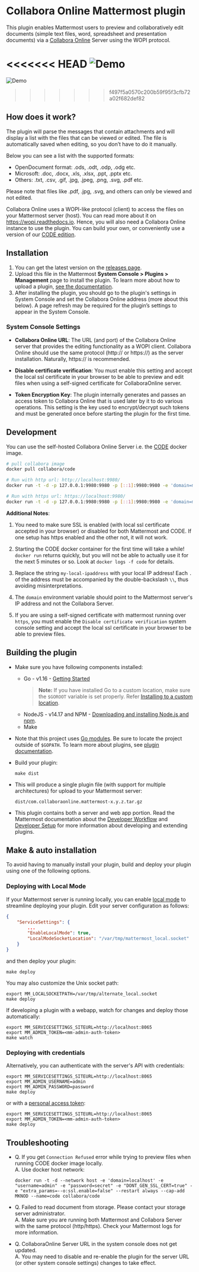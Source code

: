 # Collabora Online Mattermost plugin

This plugin enables Mattermost users to preview and collaboratively edit documents (simple text files, word, spreadsheet and presentation documents) via a [Collabora Online](https://www.collaboraoffice.com/collabora-online/) Server using the WOPI protocol.

<<<<<<< HEAD
![Demo](https://www.collaboraoffice.com/wp-content/uploads/2019/09/plugin_riff.gif)
=======
![Demo](https://www.collaboraoffice.com/wp-content/uploads/2019/09/plugin_video.gif)
>>>>>>> f497f5a0570c200b59f95f3cfb72a02f682def82

## How does it work?

The plugin will parse the messages that contain attachments and will display a list with the files that can be viewed or edited. The file is automatically saved when editing, so you don’t have to do it manually.

Below you can see a list with the supported formats:

- OpenDocument format: .ods, .odt, .odp, .odg etc.
- Microsoft: .doc, .docx, .xls, .xlsx, .ppt, .pptx etc.
- Others: .txt, .csv, .gif, .jpg, .jpeg, .png, .svg, .pdf etc.

Please note that files like .pdf, .jpg, .svg, and others can only be viewed and not edited.
  
Collabora Online uses a WOPI-like protocol (client) to access the files on your Mattermost server (host). You can read more about it on https://wopi.readthedocs.io. Hence, you will also need a Collabora Online instance to use the plugin.
You can build your own, or conveniently use a version of our [CODE edition](https://www.collaboraoffice.com/code/).

## Installation

1. You can get the latest version on the [releases page](https://github.com/CollaboraOnline/collabora-mattermost/releases/latest).
1. Upload this file in the Mattermost **System Console > Plugins > Management** page to install the plugin. To learn more about how to upload a plugin, [see the documentation](https://docs.mattermost.com/administration/plugins.html#custom-plugins).
1. After installing the plugin, you should go to the plugin's settings in System Console and set the Collabora Online address (more about this below).
   A page refresh may be required for the plugin’s settings to appear in the System Console.


### System Console Settings

- **Collabora Online URL**:
  The URL (and port) of the Collabora Online server that provides the editing functionality as a WOPI client. Collabora Online should use the same protocol (http:// or https://) as the server installation. Naturally, https:// is recommended.

- **Disable certificate verification**:
  You must enable this setting and accept the local ssl certificate in your browser to be able to preview and edit files when using a self-signed certificate for CollaboraOnline server.

- **Token Encryption Key**:
  The plugin internally generates and passes an access token to Collabora Online that is used later by it to do various operations.
  This setting is the key used to encrypt/decrypt such tokens and must be generated once before starting the plugin for the first time.

## Development

You can use the self-hosted Collabora Online Server i.e. the [CODE](https://www.collaboraoffice.com/code/) docker image.

```sh
# pull collabora image
docker pull collabora/code

# Run with http url: http://localhost:9980/
docker run -t -d -p 127.0.0.1:9980:9980 -p [::1]:9980:9980 -e 'domain=my\\.-local\\.-ip\\.address' -e "username=admin" -e "password=secret" --restart always --cap-add MKNOD -e "extra_params=--o:ssl.enable=false" --name=code collabora/code

# Run with https url: https://localhost:9980/
docker run -t -d -p 127.0.0.1:9980:9980 -p [::1]:9980:9980 -e 'domain=my\\.-local\\.-ip\\.address' -e "username=admin" -e "password=secret" --restart always --cap-add MKNOD --name=code collabora/code
```

**Additional Notes**: 

1. You need to make sure SSL is enabled (with local ssl certificate accepted in your browser) or disabled for both Mattermost and CODE.
   If one setup has https enabled and the other not, it will not work.

1. Starting the CODE docker container for the first time will take a while!
   `docker run` returns quickly, but you will not be able to actually use it for the next 5 minutes or so.
   Look at `docker logs -f code` for details.

1. Replace the string `my-local-ipaddress` with your local IP address!
   Each `.` of the address must be accompanied by the double-backslash `\\`, thus avoiding misinterpretations.

1. The `domain` environment variable should point to the Mattermost server's IP address and not the Collabora Server.

1. If you are using a self-signed certificate with mattermost running over `https`, you must enable the `Disable certificate verification` system console setting 
   and accept the local ssl certificate in your browser to be able to preview files.

## Building the plugin

- Make sure you have following components installed:
    - Go - v1.16 - [Getting Started](https://golang.org/doc/install)
      > **Note:** If you have installed Go to a custom location, make sure the `$GOROOT` variable is set properly. Refer [Installing to a custom location](https://golang.org/doc/install#install).
    - NodeJS - v14.17 and NPM - [Downloading and installing Node.js and npm](https://docs.npmjs.com/getting-started/installing-node).
    - Make

- Note that this project uses [Go modules](https://github.com/golang/go/wiki/Modules). Be sure to locate the project outside of `$GOPATH`.
To learn more about plugins, see [plugin documentation](https://developers.mattermost.com/extend/plugins/).

- Build your plugin:
    ```
    make dist
    ```

- This will produce a single plugin file (with support for multiple architectures) for upload to your Mattermost server:
    ```
    dist/com.collaboraonline.mattermost-x.y.z.tar.gz
    ```

- This plugin contains both a server and web app portion.
  Read the Mattermost documentation about the [Developer Workflow](https://developers.mattermost.com/extend/plugins/developer-workflow/)
  and [Developer Setup](https://developers.mattermost.com/extend/plugins/developer-setup/) for more information about developing and extending plugins.

## Make & auto installation

To avoid having to manually install your plugin, build and deploy your plugin using one of the following options.

### Deploying with Local Mode

If your Mattermost server is running locally, you can enable [local mode](https://docs.mattermost.com/administration/mmctl-cli-tool.html#local-mode) to streamline deploying your plugin. Edit your server configuration as follows:

```json
{
    "ServiceSettings": {
        ...
        "EnableLocalMode": true,
        "LocalModeSocketLocation": "/var/tmp/mattermost_local.socket"
    }
}
```

and then deploy your plugin:
```
make deploy
```

You may also customize the Unix socket path:
```
export MM_LOCALSOCKETPATH=/var/tmp/alternate_local.socket
make deploy
```

If developing a plugin with a webapp, watch for changes and deploy those automatically:
```
export MM_SERVICESETTINGS_SITEURL=http://localhost:8065
export MM_ADMIN_TOKEN=<mm-admin-auth-token>
make watch
```

### Deploying with credentials

Alternatively, you can authenticate with the server's API with credentials:
```
export MM_SERVICESETTINGS_SITEURL=http://localhost:8065
export MM_ADMIN_USERNAME=admin
export MM_ADMIN_PASSWORD=password
make deploy
```

or with a [personal access token](https://docs.mattermost.com/developer/personal-access-tokens.html):
```
export MM_SERVICESETTINGS_SITEURL=http://localhost:8065
export MM_ADMIN_TOKEN=<mm-admin-auth-token>
make deploy
```

## Troubleshooting

- Q. If you get `Connection Refused` error while trying to preview files when running CODE docker image locally.  
  A. Use docker host network:
     ```shell
     docker run -t -d --network host -e 'domain=localhost' -e "username=admin" -e "password=secret" -e "DONT_GEN_SSL_CERT=true" -e "extra_params=--o:ssl.enable=false" --restart always --cap-add MKNOD --name=code collabora/code
     ```

- Q. Failed to read document from storage. Please contact your storage server administrator.  
  A. Make sure you are running both Mattermost and Collabora Server with the same protocol (http/https).
     Check your Mattermost logs for more information.

- Q. CollaboraOnline Server URL in the system console does not get updated.  
  A. You may need to disable and re-enable the plugin for the server URL (or other system console settings) changes to take effect.
